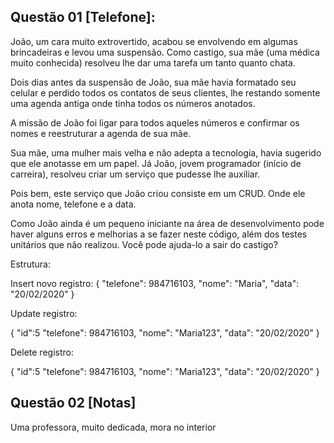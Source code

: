 ## Questão 01 [Telefone]:
João, um cara muito extrovertido, acabou se envolvendo em algumas brincadeiras e levou uma suspensão. Como castigo, sua mãe (uma médica muito conhecida) resolveu lhe dar uma tarefa um tanto quanto chata. 

Dois dias antes da suspensão de João, sua mãe havia formatado seu celular e perdido todos os contatos de seus clientes, lhe restando somente uma agenda antiga onde tinha todos os números anotados. 

A missão de João foi ligar para todos aqueles números e confirmar os nomes e reestruturar a agenda de sua mãe. 

Sua mãe, uma mulher mais velha e não adepta a tecnologia, havia sugerido que ele anotasse em um papel. Já João, jovem programador (início de carreira), resolveu criar um serviço que pudesse lhe auxiliar. 

Pois bem, este serviço que João criou consiste em um CRUD. Onde ele anota nome, telefone e a data. 

Como João ainda é um pequeno iniciante na área de desenvolvimento pode haver alguns erros e melhorias a se fazer neste código, além dos testes unitários que não realizou. Você pode ajuda-lo a sair do castigo?

Estrutura:

Insert novo registro:
{
    "telefone": 984716103,
    "nome": "Maria",
    "data": "20/02/2020"
}

Update registro:

{
    "id":5
    "telefone": 984716103,
    "nome": "Maria123",
    "data": "20/02/2020"
}

Delete registro:

{
    "id":5
    "telefone": 984716103,
    "nome": "Maria123",
    "data": "20/02/2020"
}

## Questão 02 [Notas]

Uma professora, muito dedicada, mora no interior 
